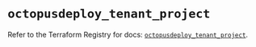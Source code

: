 # `octopusdeploy_tenant_project`

Refer to the Terraform Registry for docs: [`octopusdeploy_tenant_project`](https://registry.terraform.io/providers/octopusdeploylabs/octopusdeploy/0.43.2/docs/resources/tenant_project).
